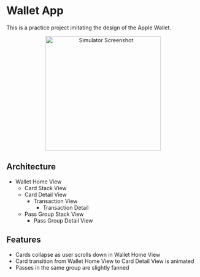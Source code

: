 # Wallet App

This is a practice project imitating the design of the Apple Wallet.

<div align="center">
  <img src="https://github.com/user-attachments/assets/d9e439b2-edea-43d7-927d-b00425501911" alt="Simulator Screenshot" width="300"/>
</div>

## Architecture
- Wallet Home View
  - Card Stack View
  - Card Detail View
    - Transaction View
      - Transaction Detail
  - Pass Group Stack View
    - Pass Group Detail View

## Features
- Cards collapse as user scrolls down in Wallet Home View
- Card transition from Wallet Home View to Card Detail View is animated
- Passes in the same group are slightly fanned
